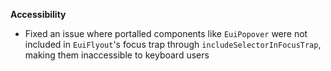 **Accessibility**

- Fixed an issue where portalled components like `EuiPopover` were not included in `EuiFlyout`'s focus trap through `includeSelectorInFocusTrap`, making them inaccessible to keyboard users
